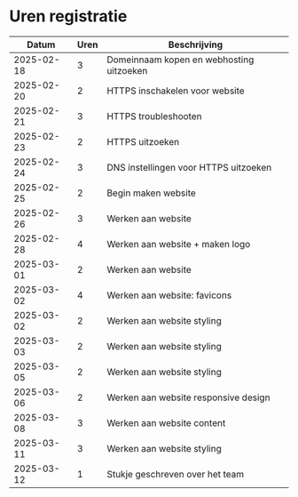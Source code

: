 # Uren registratie #

| Datum      | Uren | Beschrijving                             |
|------------|------|------------------------------------------|
| 2025-02-18 | 3    | Domeinnaam kopen en webhosting uitzoeken |
| 2025-02-20 | 2    | HTTPS inschakelen voor website           |
| 2025-02-21 | 3    | HTTPS troubleshooten                     |
| 2025-02-23 | 2    | HTTPS uitzoeken                          |
| 2025-02-24 | 3    | DNS instellingen voor HTTPS uitzoeken    |
| 2025-02-25 | 2    | Begin maken website                      |
| 2025-02-26 | 3    | Werken aan website                       |
| 2025-02-28 | 4    | Werken aan website + maken logo          |
| 2025-03-01 | 2    | Werken aan website                       |
| 2025-03-02 | 4    | Werken aan website: favicons             |
| 2025-03-02 | 2    | Werken aan website styling               |
| 2025-03-03 | 2    | Werken aan website styling               |
| 2025-03-05 | 2    | Werken aan website styling               |
| 2025-03-06 | 2    | Werken aan website responsive design     |
| 2025-03-08 | 3    | Werken aan website content               |
| 2025-03-11 | 3    | Werken aan website styling               |
| 2025-03-12 | 1    | Stukje geschreven over het team          |
